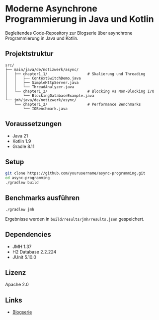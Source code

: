# Moderne Asynchrone Programmierung in Java und Kotlin

Begleitendes Code-Repository zur Blogserie über asynchrone Programmierung in Java und Kotlin.

## Projektstruktur

```
src/
├── main/java/de/notizwerk/async/
│   ├── chapter1_1/                  # Skalierung und Threading
│   │   ├── ContextSwitchDemo.java
│   │   ├── SimpleHttpServer.java
│   │   └── ThreadAnalyzer.java
│   └── chapter1_2/                  # Blocking vs Non-Blocking I/O
│       └── BlockingDatabaseExample.java
└── jmh/java/de/notizwerk/async/
    └── chapter1_2/                  # Performance Benchmarks
        └── IOBenchmark.java
```

## Voraussetzungen

- Java 21
- Kotlin 1.9
- Gradle 8.11

## Setup

```bash
git clone https://github.com/yourusername/async-programming.git
cd async-programming
./gradlew build
```

## Benchmarks ausführen

```bash
./gradlew jmh
```
Ergebnisse werden in `build/results/jmh/results.json` gespeichert.

## Dependencies

- JMH 1.37
- H2 Database 2.2.224
- JUnit 5.10.0

## Lizenz

Apache 2.0

## Links

- [Blogserie](https://notizwerk.de/blog/async-programming)
